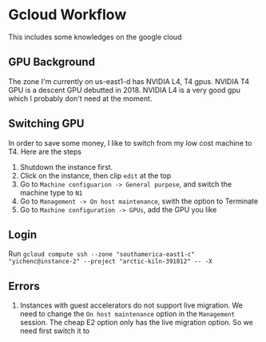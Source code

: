 # Gcloud Workflow
This includes some knowledges on the google cloud

## GPU Background
The zone I'm currently on us-east1-d has NVIDIA L4, T4 gpus. NVIDIA T4 GPU is a descent GPU debutted in 2018. NVIDIA L4 is a very good gpu which I probably don't need at the moment.  

## Switching GPU
In order to save some money, I like to switch from my low cost machine to T4. Here are the steps
1. Shutdown the instance first.
2. Click on the instance, then clip `edit` at the top
3. Go to `Machine configuarion -> General purpose`, and switch the machine type to `N1`
4. Go to `Management -> On host maintenance`, swith the option to Terminate
5. Go to `Machine configuration -> GPUs`, add the GPU you like

## Login 
Run `gcloud compute ssh --zone "southamerica-east1-c" "yichenc@instance-2" --project "arctic-kiln-391812" -- -X`

## Errors
1. Instances with guest accelerators do not support live migration.
We need to change the `On host maintenance` option in the `Management` session. The cheap E2 option only has the live migration option. So we need first switch it to  

